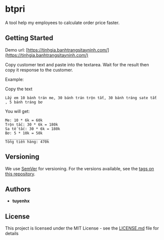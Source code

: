 # btpri

A tool help my employees to calculate order price faster.

## Getting Started


Demo url: [https://tinhgia.banhtrangsitayninh.com/](https://tinhgia.banhtrangsitayninh.com/)

Copy customer text and paste into the textarea. Wait for the result then copy it response to the customer.

Example:

Copy the text
```
Lấy em 10 bánh trán me, 30 bánh trán trộn tắt, 30 bánh tráng sate tắt , 5 bánh tráng bơ
```

You will get:
```
Me: 10 * 6k = 60k
Trộn tắc: 30 * 6k = 180k
Sa tế tắc: 30 * 6k = 180k
Bơ: 5 * 10k = 50k
____________________
Tổng tiền hàng: 470k
```


## Versioning

We use [SemVer](http://semver.org/) for versioning. For the versions available, see the [tags on this repository](https://github.com/darkamenosa/btpri/tags). 

## Authors

* **tuyenhx**

## License

This project is licensed under the MIT License - see the [LICENSE.md](LICENSE.md) file for details
